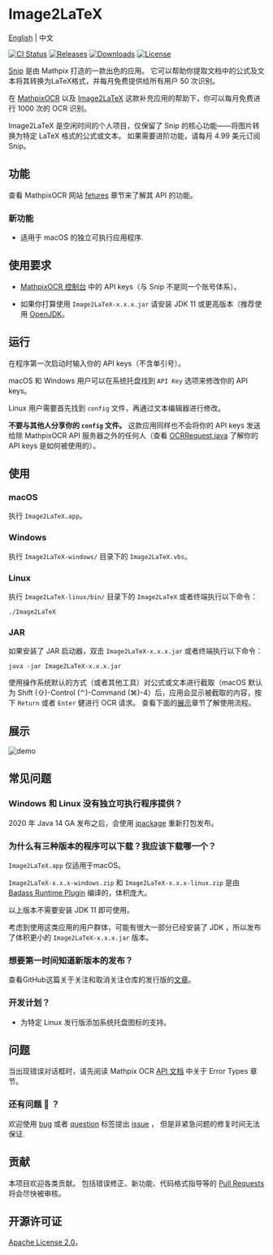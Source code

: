 # Image2LaTeX

[English](https://github.com/blaisewang/img2latex-mathpix#readme) | 中文

[![CI Status](https://github.com/blaisewang/img2latex-mathpix/workflows/CI/badge.svg)](https://github.com/blaisewang/img2latex-mathpix/actions)
[![Releases](https://img.shields.io/github/v/release/blaisewang/img2latex-mathpix?include_prereleases)](https://github.com/blaisewang/img2latex-mathpix/releases)
[![Downloads](https://img.shields.io/github/downloads/blaisewang/img2latex-mathpix/total?color=orange)](https://github.com/blaisewang/img2latex-mathpix/releases)
[![License](https://img.shields.io/github/license/blaisewang/img2latex-mathpix)](https://github.com/blaisewang/img2latex-mathpix/blob/master/LICENSE)

[Snip](https://mathpix.com/) 是由 Mathpix 打造的一款出色的应用。
它可以帮助你提取文档中的公式及文本将其转换为LaTeX格式，并每月免费提供给所有用户 50 次识别。

在 [MathpixOCR](https://mathpix.com/ocr/) 以及 [Image2LaTeX](https://github.com/blaisewang/img2latex-mathpix/) 这款补充应用的帮助下，你可以每月免费进行 1000 次的 OCR 识别。

Image2LaTeX 是空闲时间的个人项目，仅保留了 Snip 的核心功能——将图片转换为特定 LaTeX 格式的公式或文本。
如果需要进阶功能，请每月 4.99 美元订阅 Snip。

## 功能

查看 MathpixOCR 网站 [fetures](https://mathpix.com/ocr#features) 章节来了解其 API 的功能。

### 新功能

- 适用于 macOS 的独立可执行应用程序.

## 使用要求

- [MathpixOCR 控制台](https://dashboard.mathpix.com/) 中的 API keys（与 Snip 不是同一个账号体系）。

- 如果你打算使用 `Image2LaTeX-x.x.x.jar` 请安装 JDK 11 或更高版本（推荐使用 [OpenJDK](https://openjdk.java.net/)。

## 运行

在程序第一次启动时输入你的 API keys（不含单引号）。

macOS 和 Windows 用户可以在系统托盘找到 `API Key` 选项来修改你的 API keys。

Linux 用户需要首先找到 `config` 文件，再通过文本编辑器进行修改。

**不要与其他人分享你的 `config` 文件。**
这款应用同样也不会将你的 API keys 发送给除 MathpixOCR API 服务器之外的任何人（查看 [OCRRequest.java](https://github.com/blaisewang/img2latex-mathpix/blob/master/src/main/java/OCRRequest.java) 了解你的 API keys 是如何被使用的）。

## 使用

### macOS

执行 `Image2LaTeX.app`。

### Windows

执行 `Image2LaTeX-windows/` 目录下的 `Image2LaTeX.vbs`。

### Linux

执行 `Image2LaTeX-linux/bin/` 目录下的 `Image2LaTeX` 或者终端执行以下命令：

```
./Image2LaTeX
```

### JAR

如果安装了 JAR 启动器，双击 `Image2LaTeX-x.x.x.jar` 或者终端执行以下命令：

```
java -jar Image2LaTeX-x.x.x.jar
```

使用操作系统默认的方式（或者其他工具）对公式或文本进行截取（macOS 默认为 Shift (⇧)-Control (⌃)-Command (⌘)-4）后，应用会显示被截取的内容，按下 `Return` 或者 `Enter` 健进行 OCR 请求。
查看下面的[展示](#展示)章节了解使用流程。

## 展示

![demo](demo/demo.gif)

## 常见问题

### Windows 和 Linux 没有独立可执行程序提供？

2020 年 Java 14 GA 发布之后，会使用 [jpackage](https://jdk.java.net/jpackage/) 重新打包发布。

### 为什么有三种版本的程序可以下载？我应该下载哪一个？

`Image2LaTeX.app` 仅适用于macOS。

`Image2LaTeX-x.x.x-windows.zip` 和 `Image2LaTeX-x.x.x-linux.zip` 是由 [Badass Runtime Plugin](https://badass-runtime-plugin.beryx.org/releases/latest/) 编译的，体积庞大。

以上版本不需要安装 JDK 11 即可使用。

考虑到使用这类应用的用户群体，可能有很大一部分已经安装了 JDK ，所以发布了体积更小的 `Image2LaTeX-x.x.x.jar` 版本。

### 想要第一时间知道新版本的发布？

查看GitHub这篇关于关注和取消关注仓库的发行版的[文章](https://help.github.com/cn/github/receiving-notifications-about-activity-on-github/watching-and-unwatching-releases-for-a-repository)。

### 开发计划？

- 为特定 Linux 发行版添加系统托盘图标的支持。

## 问题

当出现错误对话框时，请先阅读 Mathpix OCR [API 文档](https://docs.mathpix.com/#error-id-types) 中关于 Error Types 章节。

### 还有问题 :thinking: ？

欢迎使用 [bug](https://github.com/blaisewang/img2latex-mathpix/labels/bug) 或者 [question](https://github.com/blaisewang/img2latex-mathpix/labels/question) 标签提出 [issue](https://github.com/blaisewang/img2latex-mathpix/issues) ， 但是非紧急问题的修复时间无法保证.

## 贡献

本项目欢迎各类贡献。
包括错误修正、新功能、代码格式指导等的 [Pull Requests](https://github.com/blaisewang/img2latex-mathpix/pulls) 将会尽快被审核。

## 开源许可证

[Apache License 2.0](https://github.com/blaisewang/img2latex-mathpix/blob/master/LICENSE)。
